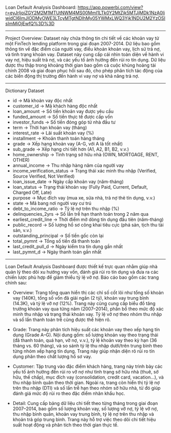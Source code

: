 Loan Default Analysis Dashboard: https://app.powerbi.com/view?r=eyJrIjoiZGY2M2M1MTUtNWM4MS00MmI1LTk0Y2MtZjk5MTJjMDk1NzA0IiwidCI6ImJlODMyOWE3LTcyMTgtNDlhMy05YWMxLWQ3Yjk1NDU2M2YzOSIsImMiOjEwfQ%3D%3D 
________________________________________
Project Overview:
Dataset này chứa thông tin chi tiết về các khoản vay từ một FinTech lending platform trong giai đoạn 2007-2014. Dữ liệu bao gồm thông tin về đặc điểm của người vay, điều khoản khoản vay, lịch sử trả nợ, và tình trạng khoản vay. Dataset này cung cấp cái nhìn toàn diện về hành vi vay nợ, hiệu suất trả nợ, và các yếu tố ảnh hưởng đến rủi ro tín dụng. Dữ liệu được thu thập trong khoảng thời gian bao gồm cả cuộc khủng hoảng tài chính 2008 và giai đoạn phục hồi sau đó, cho phép phân tích tác động của các biến động thị trường đến hành vi vay nợ và khả năng trả nợ.
________________________________________
Dictionary Dataset
-	id → Mã khoản vay độc nhất
-	customer_id → Mã khách hàng độc nhất
-	loan_amount → Số tiền khoản vay được yêu cầu
-	funded_amount → Số tiền thực tế được cấp vốn
-	investor_funds → Số tiền đóng góp từ nhà đầu tư
-	term → Thời hạn khoản vay (tháng)
-	interest_rate → Lãi suất khoản vay (%)
-	installment → Khoản thanh toán hàng tháng
-	grade → Xếp hạng khoản vay (A-G, với A là tốt nhất)
-	sub_grade → Xếp hạng chi tiết hơn (A1, A2, B1, B2, v.v.)
-	home_ownership → Tình trạng sở hữu nhà (OWN, MORTGAGE, RENT, OTHER)
-	annual_income → Thu nhập hàng năm của người vay
-	income_verification_status → Trạng thái xác minh thu nhập (Verified, Source Verified, Not Verified)
-	loan_issue_date → Ngày cấp khoản vay (năm-tháng)
-	loan_status → Trạng thái khoản vay (Fully Paid, Current, Default, Charged Off, Late)
-	purpose → Mục đích vay (mua xe, sửa nhà, trả nợ thẻ tín dụng, v.v.)
-	state → Mã bang nơi người vay cư trú
-	debt_to_income_ratio → Tỷ lệ nợ trên thu nhập (%)
-	delinquencies_2yrs → Số lần trễ hạn thanh toán trong 2 năm qua
-	earliest_credit_line → Thời điểm mở dòng tín dụng đầu tiên (năm-tháng)
-	public_record → Số lượng hồ sơ công khai tiêu cực (phá sản, tịch thu tài sản, v.v.)
-	outstanding_principal → Số tiền gốc còn lại
-	total_pymnt → Tổng số tiền đã thanh toán
-	last_credit_pull_d → Ngày kiểm tra tín dụng gần nhất
-	last_pymnt_d → Ngày thanh toán gần nhất
________________________________________
Loan Default Analysis Dashboard được thiết kế trực quan nhằm giúp nhà quản lý theo dõi xu hướng vay vốn, đánh giá rủi ro tín dụng và đưa ra các chiến lược phù hợp để giảm thiểu tỷ lệ vỡ nợ. Báo cáo bao gồm các trang chính sau:

-	Overview: Trang tổng quan hiển thị các chỉ số cốt lõi như tổng số khoản vay (140K), tổng số vốn đã giải ngân (2 tỷ), khoản vay trung bình (14.3K), và tỷ lệ vỡ nợ (12%). Trang này cũng cung cấp biểu đồ tăng trưởng khoản vay qua từng năm (2007–2014), phân bổ theo mức độ xác minh thu nhập và trạng thái khoản vay. Tỷ lệ vỡ nợ theo nhóm thu nhập và số lần thanh toán trễ cũng được thể hiện rõ.

-	Grade: Trang này phân tích hiệu suất các khoản vay theo xếp hạng tín dụng (Grade A–G). Nội dung gồm: số lượng khoản vay theo trạng thái (đã thanh toán, quá hạn, vỡ nợ, v.v.), tỷ lệ khoản vay theo kỳ hạn (36 tháng vs. 60 tháng), và so sánh tỷ lệ thu nhập dưới/trên trung bình theo từng nhóm xếp hạng tín dụng. Trang này giúp nhận diện rõ rủi ro tín dụng phân theo chất lượng hồ sơ vay.


-	Customer: Tập trung vào đặc điểm khách hàng, trang này trình bày các yếu tố ảnh hưởng đến rủi ro vỡ nợ như tình trạng sở hữu nhà (thuê, sở hữu, thế chấp), mục đích vay (consolidation, credit card, vacation…), và thu nhập bình quân theo thời gian. Ngoài ra, trang còn hiển thị tỷ lệ nợ trên thu nhập (DTI) và số lần trễ hạn theo nhóm sở hữu nhà, từ đó giúp đánh giá mức độ rủi ro theo đặc điểm nhân khẩu học.

-	Detail: Cung cấp bảng dữ liệu chi tiết theo từng tháng trong giai đoạn 2007–2014, bao gồm số lượng khoản vay, số lượng vỡ nợ, tỷ lệ vỡ nợ, thu nhập bình quân, khoản vay trung bình, tỷ lệ nợ trên thu nhập và khoản trả góp trung bình. Trang này hỗ trợ việc theo dõi chi tiết hiệu suất hoạt động và phân tích theo thời gian thực tế.


